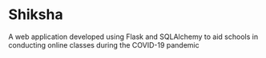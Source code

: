 # Shiksha
A web application developed using Flask and SQLAlchemy to aid schools in conducting online classes during the COVID-19 pandemic
